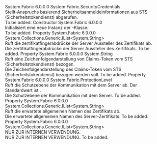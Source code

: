 <Type Name="ClaimsCredentials" FullName="System.Fabric.ClaimsCredentials">
  <TypeSignature Language="C#" Value="public sealed class ClaimsCredentials : System.Fabric.SecurityCredentials" />
  <TypeSignature Language="ILAsm" Value=".class public auto ansi sealed beforefieldinit ClaimsCredentials extends System.Fabric.SecurityCredentials" />
  <TypeSignature Language="DocId" Value="T:System.Fabric.ClaimsCredentials" />
  <TypeSignature Language="VB.NET" Value="Public NotInheritable Class ClaimsCredentials&#xA;Inherits SecurityCredentials" />
  <TypeSignature Language="F#" Value="type ClaimsCredentials = class&#xA;    inherit SecurityCredentials" />
  <AssemblyInfo>
    <AssemblyName>System.Fabric</AssemblyName>
    <AssemblyVersion>6.0.0.0</AssemblyVersion>
  </AssemblyInfo>
  <Base>
    <BaseTypeName>System.Fabric.SecurityCredentials</BaseTypeName>
  </Base>
  <Interfaces />
  <Docs>
    <summary>
      <para>Stellt-Anspruchs basierend Sicherheitsanmeldeinformationen aus STS (Sicherheitstokendienst) abgerufen.</para>
    </summary>
    <remarks>To be added.</remarks>
  </Docs>
  <Members>
    <Member MemberName=".ctor">
      <MemberSignature Language="C#" Value="public ClaimsCredentials ();" />
      <MemberSignature Language="ILAsm" Value=".method public hidebysig specialname rtspecialname instance void .ctor() cil managed" />
      <MemberSignature Language="DocId" Value="M:System.Fabric.ClaimsCredentials.#ctor" />
      <MemberSignature Language="VB.NET" Value="Public Sub New ()" />
      <MemberType>Constructor</MemberType>
      <AssemblyInfo>
        <AssemblyName>System.Fabric</AssemblyName>
        <AssemblyVersion>6.0.0.0</AssemblyVersion>
      </AssemblyInfo>
      <Parameters />
      <Docs>
        <summary>
          <para>Initialisiert eine neue Instanz der <see cref="T:System.Fabric.ClaimsCredentials" />-Klasse.</para>
        </summary>
        <remarks>To be added.</remarks>
      </Docs>
    </Member>
    <Member MemberName="IssuerThumbprints">
      <MemberSignature Language="C#" Value="public System.Collections.Generic.IList&lt;string&gt; IssuerThumbprints { get; }" />
      <MemberSignature Language="ILAsm" Value=".property instance class System.Collections.Generic.IList`1&lt;string&gt; IssuerThumbprints" />
      <MemberSignature Language="DocId" Value="P:System.Fabric.ClaimsCredentials.IssuerThumbprints" />
      <MemberSignature Language="VB.NET" Value="Public ReadOnly Property IssuerThumbprints As IList(Of String)" />
      <MemberSignature Language="F#" Value="member this.IssuerThumbprints : System.Collections.Generic.IList&lt;string&gt;" Usage="System.Fabric.ClaimsCredentials.IssuerThumbprints" />
      <MemberType>Property</MemberType>
      <AssemblyInfo>
        <AssemblyName>System.Fabric</AssemblyName>
        <AssemblyVersion>6.0.0.0</AssemblyVersion>
      </AssemblyInfo>
      <ReturnValue>
        <ReturnType>System.Collections.Generic.IList&lt;System.String&gt;</ReturnType>
      </ReturnValue>
      <Docs>
        <summary>
          <para>Ruft die zertifikatfingerabdrücke der Server Aussteller des Zertifikats ab.</para>
        </summary>
        <value>
          <para>Die zertifikatfingerabdrücke der Server Aussteller des Zertifikats.</para>
        </value>
        <remarks>To be added.</remarks>
      </Docs>
    </Member>
    <Member MemberName="LocalClaims">
      <MemberSignature Language="C#" Value="public string LocalClaims { get; set; }" />
      <MemberSignature Language="ILAsm" Value=".property instance string LocalClaims" />
      <MemberSignature Language="DocId" Value="P:System.Fabric.ClaimsCredentials.LocalClaims" />
      <MemberSignature Language="VB.NET" Value="Public Property LocalClaims As String" />
      <MemberSignature Language="F#" Value="member this.LocalClaims : string with get, set" Usage="System.Fabric.ClaimsCredentials.LocalClaims" />
      <MemberType>Property</MemberType>
      <AssemblyInfo>
        <AssemblyName>System.Fabric</AssemblyName>
        <AssemblyVersion>6.0.0.0</AssemblyVersion>
      </AssemblyInfo>
      <ReturnValue>
        <ReturnType>System.String</ReturnType>
      </ReturnValue>
      <Docs>
        <summary>
          <para>Ruft eine Zeichenfolgendarstellung von Claims-Token vom STS (Sicherheitstokendienst) bezogen.</para>
        </summary>
        <value>
          <para>Die Zeichenfolgendarstellung des Claims-Token vom STS (Sicherheitstokendienst) bezogen werden soll.</para>
        </value>
        <remarks>To be added.</remarks>
      </Docs>
    </Member>
    <Member MemberName="ProtectionLevel">
      <MemberSignature Language="C#" Value="public System.Fabric.ProtectionLevel ProtectionLevel { get; set; }" />
      <MemberSignature Language="ILAsm" Value=".property instance valuetype System.Fabric.ProtectionLevel ProtectionLevel" />
      <MemberSignature Language="DocId" Value="P:System.Fabric.ClaimsCredentials.ProtectionLevel" />
      <MemberSignature Language="VB.NET" Value="Public Property ProtectionLevel As ProtectionLevel" />
      <MemberSignature Language="F#" Value="member this.ProtectionLevel : System.Fabric.ProtectionLevel with get, set" Usage="System.Fabric.ClaimsCredentials.ProtectionLevel" />
      <MemberType>Property</MemberType>
      <AssemblyInfo>
        <AssemblyName>System.Fabric</AssemblyName>
        <AssemblyVersion>6.0.0.0</AssemblyVersion>
      </AssemblyInfo>
      <ReturnValue>
        <ReturnType>System.Fabric.ProtectionLevel</ReturnType>
      </ReturnValue>
      <Docs>
        <summary>
          <para>Ruft die Schutzebene der Kommunikation mit dem Server ab. Der Standardwert ist <see cref="F:System.Fabric.ProtectionLevel.EncryptAndSign" />.</para>
        </summary>
        <value>
          <para>Die Schutzebene der Kommunikation mit dem Server.</para>
        </value>
        <remarks>To be added.</remarks>
      </Docs>
    </Member>
    <Member MemberName="ServerCommonNames">
      <MemberSignature Language="C#" Value="public System.Collections.Generic.IList&lt;string&gt; ServerCommonNames { get; }" />
      <MemberSignature Language="ILAsm" Value=".property instance class System.Collections.Generic.IList`1&lt;string&gt; ServerCommonNames" />
      <MemberSignature Language="DocId" Value="P:System.Fabric.ClaimsCredentials.ServerCommonNames" />
      <MemberSignature Language="VB.NET" Value="Public ReadOnly Property ServerCommonNames As IList(Of String)" />
      <MemberSignature Language="F#" Value="member this.ServerCommonNames : System.Collections.Generic.IList&lt;string&gt;" Usage="System.Fabric.ClaimsCredentials.ServerCommonNames" />
      <MemberType>Property</MemberType>
      <AssemblyInfo>
        <AssemblyName>System.Fabric</AssemblyName>
        <AssemblyVersion>6.0.0.0</AssemblyVersion>
      </AssemblyInfo>
      <ReturnValue>
        <ReturnType>System.Collections.Generic.IList&lt;System.String&gt;</ReturnType>
      </ReturnValue>
      <Docs>
        <summary>
          <para>Ruft die erwartete allgemeinen Namen des Zertifikats ab.</para>
        </summary>
        <value>
          <para>Die erwartete allgemeinen Namen des Server-Zertifikats.</para>
        </value>
        <remarks>To be added.</remarks>
      </Docs>
    </Member>
    <Member MemberName="ServerThumbprints">
      <MemberSignature Language="C#" Value="public System.Collections.Generic.IList&lt;string&gt; ServerThumbprints { get; }" />
      <MemberSignature Language="ILAsm" Value=".property instance class System.Collections.Generic.IList`1&lt;string&gt; ServerThumbprints" />
      <MemberSignature Language="DocId" Value="P:System.Fabric.ClaimsCredentials.ServerThumbprints" />
      <MemberSignature Language="VB.NET" Value="Public ReadOnly Property ServerThumbprints As IList(Of String)" />
      <MemberSignature Language="F#" Value="member this.ServerThumbprints : System.Collections.Generic.IList&lt;string&gt;" Usage="System.Fabric.ClaimsCredentials.ServerThumbprints" />
      <MemberType>Property</MemberType>
      <AssemblyInfo>
        <AssemblyName>System.Fabric</AssemblyName>
        <AssemblyVersion>6.0.0.0</AssemblyVersion>
      </AssemblyInfo>
      <ReturnValue>
        <ReturnType>System.Collections.Generic.IList&lt;System.String&gt;</ReturnType>
      </ReturnValue>
      <Docs>
        <summary>
            NUR ZUR INTERNEN VERWENDUNG.
            </summary>
        <value>NUR ZUR INTERNEN VERWENDUNG.</value>
        <remarks>To be added.</remarks>
      </Docs>
    </Member>
  </Members>
</Type>